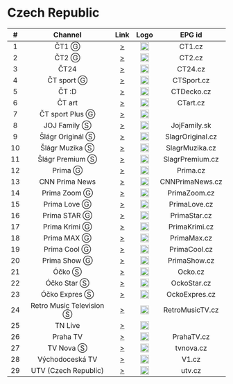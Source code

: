 <h1>Czech Republic</h1>

| #   | Channel        | Link  | Logo | EPG id |
|:---:|:--------------:|:-----:|:----:|:------:|
| 1   | ČT1 Ⓖ    | [>](https://sktv.plainrock127.xyz/get.php?x=CT1) | <img height="20" src="https://i.imgur.com/qBlEbN3.png"/> | CT1.cz |
| 2   | ČT2 Ⓖ    | [>](https://sktv.plainrock127.xyz/get.php?x=CT2) | <img height="20" src="https://i.imgur.com/HpnGC6A.png"/> | CT2.cz |
| 3   | ČT24      | [>](https://sktv.plainrock127.xyz/get.php?x=CT24) | <img height="20" src="https://i.imgur.com/pUMRFs1.png"/> | CT24.cz |
| 4   | ČT sport Ⓖ    | [>](https://sktv.plainrock127.xyz/get.php?x=CTsport) | <img height="20" src="https://i.imgur.com/I2dltZW.png"/> | CTSport.cz |
| 5   | ČT :D      | [>](https://sktv.plainrock127.xyz/get.php?x=CT_D) | <img height="20" src="https://i.imgur.com/Pa5rLpA.png"/> | CTDecko.cz |
| 6   | ČT art      | [>](https://sktv.plainrock127.xyz/get.php?x=CTart) | <img height="20" src="https://i.imgur.com/u8mfETB.png"/> | CTart.cz |
| 7   | ČT sport Plus Ⓖ    | [>](https://sktv.plainrock127.xyz/get.php?x=CTsportPlus) | <img height="20" src="https://i.imgur.com/5JiMynW.png"/> | |
| 8   | JOJ Family Ⓢ    | [>](https://live.cdn.joj.sk/live/hls/family-540.m3u8) | <img height="20" src="https://i.imgur.com/IZHIAAj.png"/> | JojFamily.sk |
| 9   | Šlágr Originál Ⓢ    | [>](https://stream-6.mazana.tv/slagr.m3u) | <img height="20" src="https://i.imgur.com/fQcx9S2.png"/> | SlagrOriginal.cz |
| 10  | Šlágr Muzika Ⓢ    | [>](https://stream-33.mazana.tv/slagr2.m3u) | <img height="20" src="https://i.imgur.com/J9YHDVS.png"/> | SlagrMuzika.cz |
| 11  | Šlágr Premium Ⓢ    | [>](https://stream-15.mazana.tv/slagrpremium.m3u) | <img height="20" src="https://i.imgur.com/Lp0IqDx.png"/> | SlagrPremium.cz |
| 12  | Prima Ⓖ   | [>](https://prima-ott-live.ssl.cdn.cra.cz/channels/prima_family/playlist/cze/live_hd.m3u8?offsetSeconds=0&url=0) | <img height="20" src="https://i.imgur.com/0aHT2Nj.png"> | Prima.cz |
| 13  | CNN Prima News   | [>](https://prima-ott-live.ssl.cdn.cra.cz/channels/prima_cnn/playlist/cze/live_hd.m3u8?offsetSeconds=0&url=0) | <img height="20" src="https://i.imgur.com/Il7t0bU.png"> | CNNPrimaNews.cz |
| 14  | Prima Zoom Ⓖ   | [>](https://prima-ott-live.ssl.cdn.cra.cz/channels/prima_zoom/playlist/cze/live_hd.m3u8?offsetSeconds=0&url=0) | <img height="20" src="https://i.imgur.com/zuzBucZ.png"> | PrimaZoom.cz |
| 15  | Prima Love Ⓖ   | [>](https://prima-ott-live.ssl.cdn.cra.cz/channels/prima_love/playlist/cze/live_hd.m3u8?offsetSeconds=0&url=0) | <img height="20" src="https://i.imgur.com/TOCZc3Y.png"> | PrimaLove.cz |
| 16  | Prima STAR Ⓖ   | [>](https://prima-ott-live.ssl.cdn.cra.cz/channels/prima_star/playlist/cze/live_hd.m3u8?offsetSeconds=0&url=0) | <img height="20" src="https://i.imgur.com/tQGwvNs.png"> | PrimaStar.cz |
| 17  | Prima Krimi Ⓖ   | [>](https://prima-ott-live.ssl.cdn.cra.cz/channels/prima_krimi/playlist/cze/live_hd.m3u8?offsetSeconds=0&url=0) | <img height="20" src="https://i.imgur.com/Dn2YxrA.png"> | PrimaKrimi.cz |
| 18  | Prima MAX Ⓖ   | [>](https://prima-ott-live.ssl.cdn.cra.cz/channels/prima_max/playlist/cze/live_hd.m3u8?offsetSeconds=0&url=0) | <img height="20" src="https://i.imgur.com/QaEakvm.png"> | PrimaMax.cz |
| 19  | Prima Cool Ⓖ   | [>](https://prima-ott-live.ssl.cdn.cra.cz/channels/prima_cool/playlist/cze/live_hd.m3u8?offsetSeconds=0&url=0) | <img height="20" src="https://i.imgur.com/JMHWmcJ.png"> | PrimaCool.cz |
| 20  | Prima Show Ⓖ   | [>](https://prima-ott-live.ssl.cdn.cra.cz/channels/prima_show/playlist/cze/live_hd.m3u8?offsetSeconds=0&url=0) | <img height="20" src="https://i.imgur.com/zX4NTJ5.png"> | PrimaShow.cz |
| 21  | Óčko Ⓢ    | [>](https://ocko-live.ssl.cdn.cra.cz/channels/ocko/playlist.m3u8) | <img height="20" src="https://i.imgur.com/iPmpsnN.png"/> | Ocko.cz |
| 22  | Óčko Star Ⓢ    | [>](https://ocko-live.ssl.cdn.cra.cz/channels/ocko_gold/playlist.m3u8) | <img height="20" src="https://i.imgur.com/tGzQFWw.png"/> | OckoStar.cz |
| 23  | Óčko Expres Ⓢ    | [>](https://ocko-live.ssl.cdn.cra.cz/channels/ocko_expres/playlist.m3u8) | <img height="20" src="https://i.imgur.com/e731JNS.png"/> | OckoExpres.cz |
| 24  | Retro Music Television Ⓢ    | [>](https://stream.mediawork.cz/retrotv/smil:retrotv2.smil/playlist.m3u8) | <img height="20" src="https://i.imgur.com/a6S2Yo4.png"/> | RetroMusicTV.cz |
| 25  | TN Live      | [>](https://sktv.plainrock127.xyz/get.php?x=NovaTNLive) | <img height="20" src="https://i.imgur.com/9P7ZyFu.png"/> | |
| 26  | Praha TV      | [>](https://stream.polar.cz/prahatv/prahatvlive-1/playlist.m3u8) | <img height="20" src="https://www.praga2018.cz/wp-content/uploads/logo-prahatv.png"/> | PrahaTV.cz |
| 27  | TV Nova Ⓢ    | [>](https://sktv.plainrock127.xyz/get.php?x=Nova) | <img height="20" src="https://i.imgur.com/77ztmd9.png"/> | tvnova.cz |
| 28  | Východoceská TV      | [>](https://stream.polar.cz/vctv/vctvlive-1/playlist.m3u8) | <img height="20" src="https://i.imgur.com/4Wwptd3.png"/> | V1.cz |
| 29  | UTV (Czech Republic)      | [>](https://vysilani.zaktv.cz/broadcast/hls/utv/index.m3u8) | <img height="20" src="https://imgur.com/ulfeIwM.png"/> | utv.cz |